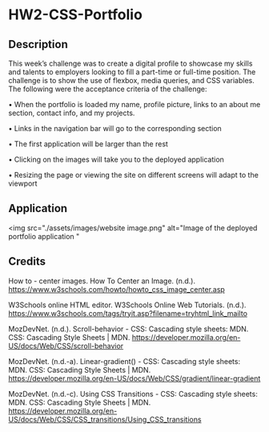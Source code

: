 # HW2-CSS-Portfolio

## Description 

This week’s challenge was to create a digital profile to showcase my skills and talents to employers looking to fill a part-time or full-time position. The challenge is to show the use of flexbox, media queries, and CSS variables. The following were the acceptance criteria of the challenge: 

•	When the portfolio is loaded my name, profile picture, links to an about me section, contact info, and my projects.

•	Links in the navigation bar will go to the corresponding section

•	The first application will be larger than the rest

•	Clicking on the images will take you to the deployed application

•	Resizing the page or viewing the site on different screens will adapt to the viewport

## Application

<img src="./assets/images/website image.png"
alt="Image of the deployed portfolio application "
>

## Credits

How to - center images. How To Center an Image. (n.d.). https://www.w3schools.com/howto/howto_css_image_center.asp 

W3Schools online HTML editor. W3Schools Online Web Tutorials. (n.d.). https://www.w3schools.com/tags/tryit.asp?filename=tryhtml_link_mailto 

MozDevNet. (n.d.). Scroll-behavior - CSS: Cascading style sheets: MDN. CSS: Cascading Style Sheets | MDN. https://developer.mozilla.org/en-US/docs/Web/CSS/scroll-behavior 

MozDevNet. (n.d.-a). Linear-gradient() - CSS: Cascading style sheets: MDN. CSS: Cascading Style Sheets | MDN. https://developer.mozilla.org/en-US/docs/Web/CSS/gradient/linear-gradient 

MozDevNet. (n.d.-c). Using CSS Transitions - CSS: Cascading style sheets: MDN. CSS: Cascading Style Sheets | MDN. https://developer.mozilla.org/en-US/docs/Web/CSS/CSS_transitions/Using_CSS_transitions 